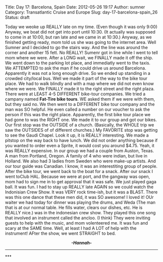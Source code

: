 Title: Day 17: Barcelona, Spain
Date: 2012-05-26 19:17
Author: sumner
Category: Transatlantic Cruise and Europe
Slug: day-17-barcelona-spain_26
Status: draft

Today we weoke up REALLY late on my time. (Even though it was only 9:00)
Anyway, we boat did not get into port until 10:30. (It actually was
supposed to come in at 10:00, but ran late and we came in at 10:30.)
Anyway, as we finished getting ready, mom told us she was going to the
internet area. Well Sumner and I decided to go the stairs way. And the
line was around the corner and another 15 fett. No REALLY! Sumenr got in
line while I went to tell mom where we were. After a LONG wait, we
FINALLY made it off the ship. We went down to the parking lot place, and
immediatly went to the taxis. We ATTEMPTED to ask the man if he could
drive us around Barcelona. Apparently it was not a long enough drive. So
we ended up standing in a crowded city/local bus. Well we made it part
of the way to the bike tour place. We had to walk blindly and with a map
where we did not even know where we were. We FINALLY made it to the
right street and the right plaza. There were at LEAST 4-5 DIFFERENT
bike-tour companies. We tried a campany named **Fat-Tire bike tours**.
WE asked them if we were with them, but they said no. We then went to a
DIFFERENT bike tour company and the man was SO helpful. He even called a
number on our voucher to ask the person if this was the right place.
Apparently, the first bike tour place we had gone to was the RIGHT one.
We made it to our group and got our bikes. Our first stop was the
OUTSIDE of a church. (Basically, the WHOLE trip we saw the OUTSIDES of
of different churches.) My FAVORITE stop was getting to see the Gaudi
Chapel. Look it up, it is REALLY interesting. We made a pitstop on the
way back to have lunch. We did not order anything because if you wanted
to order even a Sprite, it would cost you around \$4.75. Yeah, it was
REALLY expensive. In our group we had a couple from Auston, Texas. A man
from Portland, Oregon. A family of 4 who were indian, but live in
Holland. We also had 3 ladies from Sweden who were make-up artists. And
our tour guide was Canadian. I know, it was an interestiting group of
people. After the bike tour, we went back to the boat for a snack. After
our snack I went toClub HAL. Because we were at port, and the gangway
was open, mom had to sign me in to get approval that it was safe. We
just played gaga ball. It was fun. I had to stay up REALLY late AGAIN so
we could watch the Indonisian Crew Show. It was VERY rock time-ish, but
it was a BLAST. There was this one dance that these men did, it was SO
awesome! I loved it! OUr waiter we had today for dinner was playing the
drums, and Weda (The man that is at our normal table. He fills water,
clears our dishes, etc. He is REALLY nice.) was in the indonesian crew
show. They played this one song that involved an instrument called the
ancloo. (I think) They were inviting guests to help with the music, and
mom volenteered me. It was fun and scary at the SAME time. Well, at
least I had A LOT of help with the instrument! AFter the show, we went
STRAIGHT to bed.

  

<div align="CENTER">

***-Hannah-***

</div>

***  
***<i>

<div align="CENTER">

</div>

</i>

<div align="CENTER">

</div>
